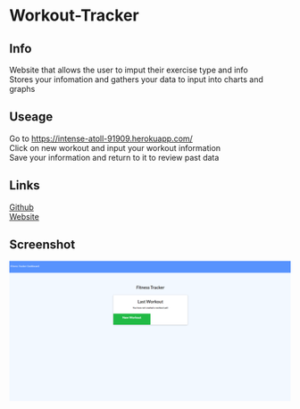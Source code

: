 # Workout-Tracker

## Info
Website that allows the user to imput their exercise type and info  
Stores your infomation and gathers your data to input into charts and graphs

## Useage
Go to https://intense-atoll-91909.herokuapp.com/  
Click on new workout and input your workout information  
Save your information and return to it to review past data

## Links
[Github](https://github.com/eelac/Workout-Tracker/)  
[Website](https://intense-atoll-91909.herokuapp.com/)  

## Screenshot
![Screenshot](preview/Picture.png)